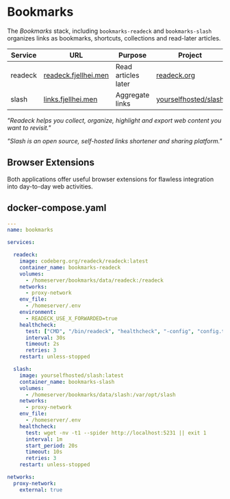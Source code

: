 # Bookmarks
The *Bookmarks* stack, including `bookmarks-readeck` and `bookmarks-slash`
organizes links as bookmarks, shortcuts, collections and read-later articles.

| Service | URL | Purpose | Project |
|---------|-----|-------- |---------|
| readeck | [readeck.fjellhei.men](https://readeck.fjellhei.men/) | Read articles later | [readeck.org](https://readeck.org/en/) |
| slash | [links.fjellhei.men](https://links.fjellhei.men/) | Aggregate links | [yourselfhosted/slash](https://github.com/yourselfhosted/slash) |

*"Readeck helps you collect, organize, highlight and export web content you want to revisit."*

*"Slash is an open source, self-hosted links shortener and sharing platform."*

## Browser Extensions
Both applications offer useful browser extensions for flawless integration into day-to-day web activities.

## docker-compose.yaml
```yaml
---
name: bookmarks

services:

  readeck:
    image: codeberg.org/readeck/readeck:latest
    container_name: bookmarks-readeck
    volumes:
      - /homeserver/bookmarks/data/readeck:/readeck
    networks:
      - proxy-network
    env_file:
      - /homeserver/.env
    environment:
      - READECK_USE_X_FORWARDED=true
    healthcheck:
      test: ["CMD", "/bin/readeck", "healthcheck", "-config", "config.toml"]
      interval: 30s
      timeout: 2s
      retries: 3
    restart: unless-stopped

  slash:
    image: yourselfhosted/slash:latest
    container_name: bookmarks-slash
    volumes:
      - /homeserver/bookmarks/data/slash:/var/opt/slash
    networks:
      - proxy-network
    env_file:
      - /homeserver/.env
    healthcheck:
      test: wget -nv -t1 --spider http://localhost:5231 || exit 1
      interval: 1m
      start_period: 20s
      timeout: 10s
      retries: 3
    restart: unless-stopped

networks:
  proxy-network:
    external: true
```